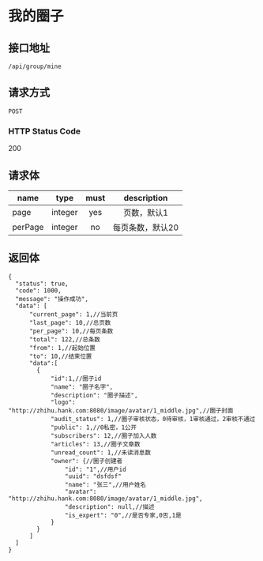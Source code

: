 # 我的圈子

## 接口地址

`/api/group/mine`

## 请求方式

`POST`

### HTTP Status Code

200

## 请求体

| name     | type     | must     | description |
|----------|:--------:|:--------:|:--------:|
| page   | integer   | yes     | 页数，默认1 |
| perPage   | integer   | no     | 每页条数，默认20 |


## 返回体

```json5
{
  "status": true,
  "code": 1000,
  "message": "操作成功",
  "data": [
      "current_page": 1,//当前页
      "last_page": 10,//总页数
      "per_page": 10,//每页条数
      "total": 122,//总条数
      "from": 1,//起始位置
      "to": 10,//结束位置
      "data":[
        {
            "id":1,//圈子id
            "name": "圈子名字",
            "description": "圈子描述",
            "logo": "http://zhihu.hank.com:8080/image/avatar/1_middle.jpg",//圈子封面
            "audit_status": 1,//圈子审核状态，0待审核，1审核通过，2审核不通过
            "public": 1,//0私密，1公开
            "subscribers": 12,//圈子加入人数
            "articles": 13,//圈子文章数
            "unread_count": 1,//未读消息数
            "owner": {//圈子创建者
                "id": "1",//用户id
                "uuid": "dsfdsf"
                "name": "张三",//用户姓名
                "avatar": "http://zhihu.hank.com:8080/image/avatar/1_middle.jpg",
                "description": null,//描述
                "is_expert": "0",//是否专家,0否,1是
            }
        }
      ]
  ]
}
``` 
